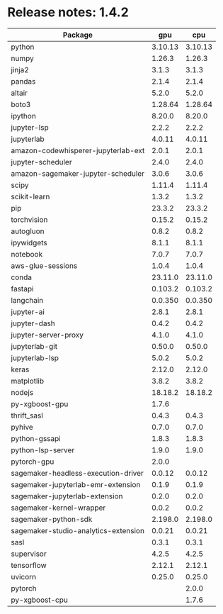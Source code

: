 # Release notes: 1.4.2

Package | gpu| cpu
---|---|---
python|3.10.13|3.10.13
numpy|1.26.3|1.26.3
jinja2|3.1.3|3.1.3
pandas|2.1.4|2.1.4
altair|5.2.0|5.2.0
boto3|1.28.64|1.28.64
ipython|8.20.0|8.20.0
jupyter-lsp|2.2.2|2.2.2
jupyterlab|4.0.11|4.0.11
amazon-codewhisperer-jupyterlab-ext|2.0.1|2.0.1
jupyter-scheduler|2.4.0|2.4.0
amazon-sagemaker-jupyter-scheduler|3.0.6|3.0.6
scipy|1.11.4|1.11.4
scikit-learn|1.3.2|1.3.2
pip|23.3.2|23.3.2
torchvision|0.15.2|0.15.2
autogluon|0.8.2|0.8.2
ipywidgets|8.1.1|8.1.1
notebook|7.0.7|7.0.7
aws-glue-sessions|1.0.4|1.0.4
conda|23.11.0|23.11.0
fastapi|0.103.2|0.103.2
langchain|0.0.350|0.0.350
jupyter-ai|2.8.1|2.8.1
jupyter-dash|0.4.2|0.4.2
jupyter-server-proxy|4.1.0|4.1.0
jupyterlab-git|0.50.0|0.50.0
jupyterlab-lsp|5.0.2|5.0.2
keras|2.12.0|2.12.0
matplotlib|3.8.2|3.8.2
nodejs|18.18.2|18.18.2
py-xgboost-gpu|1.7.6| 
thrift_sasl|0.4.3|0.4.3
pyhive|0.7.0|0.7.0
python-gssapi|1.8.3|1.8.3
python-lsp-server|1.9.0|1.9.0
pytorch-gpu|2.0.0| 
sagemaker-headless-execution-driver|0.0.12|0.0.12
sagemaker-jupyterlab-emr-extension|0.1.9|0.1.9
sagemaker-jupyterlab-extension|0.2.0|0.2.0
sagemaker-kernel-wrapper|0.0.2|0.0.2
sagemaker-python-sdk|2.198.0|2.198.0
sagemaker-studio-analytics-extension|0.0.21|0.0.21
sasl|0.3.1|0.3.1
supervisor|4.2.5|4.2.5
tensorflow|2.12.1|2.12.1
uvicorn|0.25.0|0.25.0
pytorch| |2.0.0
py-xgboost-cpu| |1.7.6
